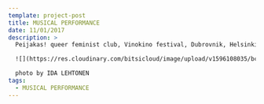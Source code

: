 ```yaml
---
template: project-post
title: MUSICAL PERFORMANCE
date: 11/01/2017
description: >
  Peijakas! queer feminist club, Vinokino festival, Dubrovnik, Helsinki, 11/2017

  ![](https://res.cloudinary.com/bitsicloud/image/upload/v1596108035/bcloud/13.jpg)

  photo by IDA LEHTONEN
tags:
  - MUSICAL PERFORMANCE
---
```

